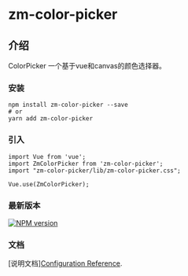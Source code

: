 # zm-color-picker

## 介绍
ColorPicker 一个基于vue和canvas的颜色选择器。

### 安装
```
npm install zm-color-picker --save
# or 
yarn add zm-color-picker
```

### 引入
```
import Vue from 'vue';
import ZmColorPicker from 'zm-color-picker';
import "zm-color-picker/lib/zm-color-picker.css";

Vue.use(ZmColorPicker);
```

### 最新版本

[![NPM version](https://img.shields.io/npm/v/zm-color-picker)](https://www.npmjs.com/package/zm-color-picker)

### 文档

[说明文档][Configuration Reference](https://sangtian152.github.io/zm-color-picker/).
